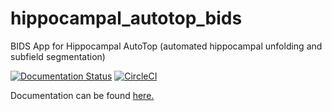 # hippocampal_autotop_bids
BIDS App for Hippocampal AutoTop (automated hippocampal unfolding and subfield segmentation)

[![Documentation Status](https://readthedocs.org/projects/hippocampal-autotop-bids/badge/?version=latest)](https://hippocampal-autotop-bids.readthedocs.io/en/latest/?badge=latest)
[![CircleCI](https://circleci.com/gh/khanlab/hippocampal_autotop_bids.svg?style=svg)](https://circleci.com/gh/khanlab/hippocampal_autotop_bids)

Documentation can be found [here.](https://hippocampal-autotop-bids.readthedocs.io/en/latest/)
